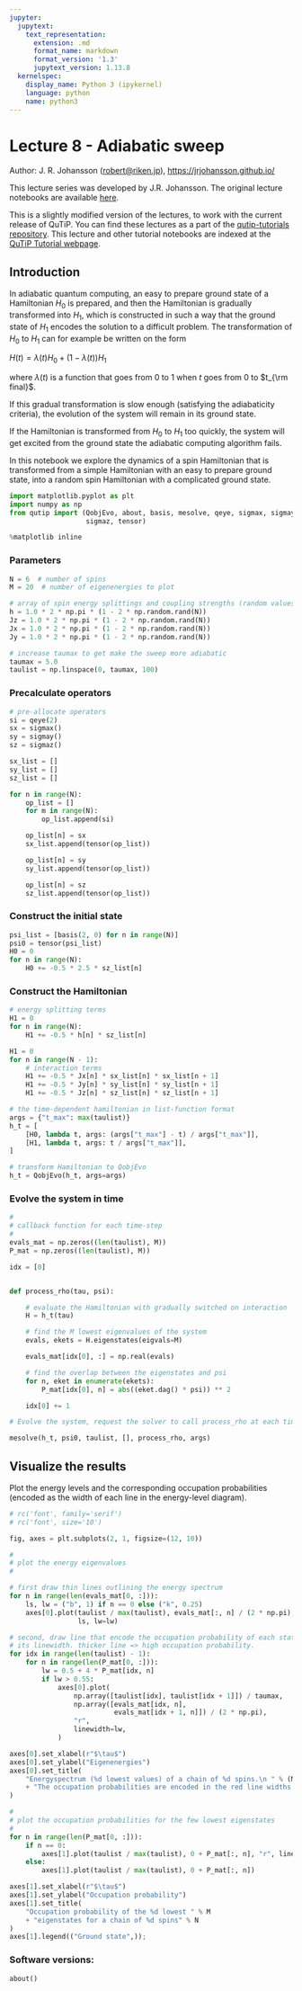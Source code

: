 ```yaml
---
jupyter:
  jupytext:
    text_representation:
      extension: .md
      format_name: markdown
      format_version: '1.3'
      jupytext_version: 1.13.8
  kernelspec:
    display_name: Python 3 (ipykernel)
    language: python
    name: python3
---
```


# Lecture 8 - Adiabatic sweep

Author: J. R. Johansson (robert@riken.jp), https://jrjohansson.github.io/

This lecture series was developed by J.R. Johansson. The original lecture notebooks are available [here](https://github.com/jrjohansson/qutip-lectures).

This is a slightly modified version of the lectures, to work with the current release of QuTiP. You can find these lectures as a part of the [qutip-tutorials repository](https://github.com/qutip/qutip-tutorials). This lecture and other tutorial notebooks are indexed at the [QuTiP Tutorial webpage](https://qutip.org/tutorials.html).


## Introduction

In adiabatic quantum computing, an easy to prepare ground state of a Hamiltonian $H_0$ is prepared, and then the Hamiltonian is gradually transformed into $H_1$, which is constructed in such a way that the ground state of $H_1$ encodes the solution to a difficult problem. The transformation of $H_0$ to $H_1$ can for example be written on the form

$\displaystyle H(t) = \lambda(t) H_0 + (1 - \lambda(t)) H_1$

where $\lambda(t)$ is a function that goes from $0$ to $1$ when $t$ goes from $0$ to $t_{\rm final}$.

If this gradual transformation is slow enough (satisfying the adiabaticity criteria), the evolution of the system will remain in its ground state.

If the Hamiltonian is transformed from $H_0$ to $H_1$ too quickly, the system will get excited from the ground state the adiabatic computing algorithm fails.

In this notebook we explore the dynamics of a spin Hamiltonian that is transformed from a simple Hamiltonian with an easy to prepare ground state, into a random spin Hamiltonian with a complicated ground state.

```python
import matplotlib.pyplot as plt
import numpy as np
from qutip import (QobjEvo, about, basis, mesolve, qeye, sigmax, sigmay,
                   sigmaz, tensor)

%matplotlib inline
```

### Parameters

```python
N = 6  # number of spins
M = 20  # number of eigenenergies to plot

# array of spin energy splittings and coupling strengths (random values).
h = 1.0 * 2 * np.pi * (1 - 2 * np.random.rand(N))
Jz = 1.0 * 2 * np.pi * (1 - 2 * np.random.rand(N))
Jx = 1.0 * 2 * np.pi * (1 - 2 * np.random.rand(N))
Jy = 1.0 * 2 * np.pi * (1 - 2 * np.random.rand(N))

# increase taumax to get make the sweep more adiabatic
taumax = 5.0
taulist = np.linspace(0, taumax, 100)
```

### Precalculate operators

```python
# pre-allocate operators
si = qeye(2)
sx = sigmax()
sy = sigmay()
sz = sigmaz()

sx_list = []
sy_list = []
sz_list = []

for n in range(N):
    op_list = []
    for m in range(N):
        op_list.append(si)

    op_list[n] = sx
    sx_list.append(tensor(op_list))

    op_list[n] = sy
    sy_list.append(tensor(op_list))

    op_list[n] = sz
    sz_list.append(tensor(op_list))
```

### Construct the initial state

```python
psi_list = [basis(2, 0) for n in range(N)]
psi0 = tensor(psi_list)
H0 = 0
for n in range(N):
    H0 += -0.5 * 2.5 * sz_list[n]
```

### Construct the Hamiltonian

```python
# energy splitting terms
H1 = 0
for n in range(N):
    H1 += -0.5 * h[n] * sz_list[n]

H1 = 0
for n in range(N - 1):
    # interaction terms
    H1 += -0.5 * Jx[n] * sx_list[n] * sx_list[n + 1]
    H1 += -0.5 * Jy[n] * sy_list[n] * sy_list[n + 1]
    H1 += -0.5 * Jz[n] * sz_list[n] * sz_list[n + 1]

# the time-dependent hamiltonian in list-function format
args = {"t_max": max(taulist)}
h_t = [
    [H0, lambda t, args: (args["t_max"] - t) / args["t_max"]],
    [H1, lambda t, args: t / args["t_max"]],
]

# transform Hamiltonian to QobjEvo
h_t = QobjEvo(h_t, args=args)
```

### Evolve the system in time

```python
#
# callback function for each time-step
#
evals_mat = np.zeros((len(taulist), M))
P_mat = np.zeros((len(taulist), M))

idx = [0]


def process_rho(tau, psi):

    # evaluate the Hamiltonian with gradually switched on interaction
    H = h_t(tau)

    # find the M lowest eigenvalues of the system
    evals, ekets = H.eigenstates(eigvals=M)

    evals_mat[idx[0], :] = np.real(evals)

    # find the overlap between the eigenstates and psi
    for n, eket in enumerate(ekets):
        P_mat[idx[0], n] = abs((eket.dag() * psi)) ** 2

    idx[0] += 1
```

```python
# Evolve the system, request the solver to call process_rho at each time step.

mesolve(h_t, psi0, taulist, [], process_rho, args)
```

## Visualize the results

Plot the energy levels and the corresponding occupation probabilities (encoded as the width of each line in the energy-level diagram).

```python
# rc('font', family='serif')
# rc('font', size='10')

fig, axes = plt.subplots(2, 1, figsize=(12, 10))

#
# plot the energy eigenvalues
#

# first draw thin lines outlining the energy spectrum
for n in range(len(evals_mat[0, :])):
    ls, lw = ("b", 1) if n == 0 else ("k", 0.25)
    axes[0].plot(taulist / max(taulist), evals_mat[:, n] / (2 * np.pi),
                 ls, lw=lw)

# second, draw line that encode the occupation probability of each state in
# its linewidth. thicker line => high occupation probability.
for idx in range(len(taulist) - 1):
    for n in range(len(P_mat[0, :])):
        lw = 0.5 + 4 * P_mat[idx, n]
        if lw > 0.55:
            axes[0].plot(
                np.array([taulist[idx], taulist[idx + 1]]) / taumax,
                np.array([evals_mat[idx, n],
                          evals_mat[idx + 1, n]]) / (2 * np.pi),
                "r",
                linewidth=lw,
            )

axes[0].set_xlabel(r"$\tau$")
axes[0].set_ylabel("Eigenenergies")
axes[0].set_title(
    "Energyspectrum (%d lowest values) of a chain of %d spins.\n " % (M, N)
    + "The occupation probabilities are encoded in the red line widths."
)

#
# plot the occupation probabilities for the few lowest eigenstates
#
for n in range(len(P_mat[0, :])):
    if n == 0:
        axes[1].plot(taulist / max(taulist), 0 + P_mat[:, n], "r", linewidth=2)
    else:
        axes[1].plot(taulist / max(taulist), 0 + P_mat[:, n])

axes[1].set_xlabel(r"$\tau$")
axes[1].set_ylabel("Occupation probability")
axes[1].set_title(
    "Occupation probability of the %d lowest " % M
    + "eigenstates for a chain of %d spins" % N
)
axes[1].legend(("Ground state",));
```

### Software versions:

```python
about()
```
